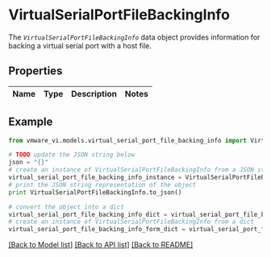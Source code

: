# VirtualSerialPortFileBackingInfo

The <code>*VirtualSerialPortFileBackingInfo*</code> data object provides information for backing a virtual serial port with a host file. 

## Properties
Name | Type | Description | Notes
------------ | ------------- | ------------- | -------------

## Example

```python
from vmware_vi.models.virtual_serial_port_file_backing_info import VirtualSerialPortFileBackingInfo

# TODO update the JSON string below
json = "{}"
# create an instance of VirtualSerialPortFileBackingInfo from a JSON string
virtual_serial_port_file_backing_info_instance = VirtualSerialPortFileBackingInfo.from_json(json)
# print the JSON string representation of the object
print VirtualSerialPortFileBackingInfo.to_json()

# convert the object into a dict
virtual_serial_port_file_backing_info_dict = virtual_serial_port_file_backing_info_instance.to_dict()
# create an instance of VirtualSerialPortFileBackingInfo from a dict
virtual_serial_port_file_backing_info_form_dict = virtual_serial_port_file_backing_info.from_dict(virtual_serial_port_file_backing_info_dict)
```
[[Back to Model list]](../README.md#documentation-for-models) [[Back to API list]](../README.md#documentation-for-api-endpoints) [[Back to README]](../README.md)



